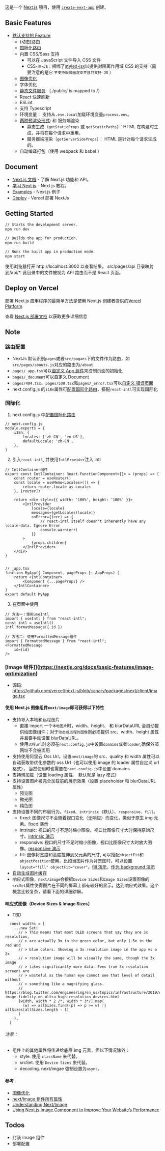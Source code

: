 这是一个 [Next.js](https://nextjs.org/) 项目，使用 [`create-next-app`](https://github.com/vercel/next.js/tree/canary/packages/create-next-app) 创建。

## Basic Features

-   [默认支持的 Feature](https://nextjs.org/docs/basic-features/pages)
    -   (动态)路由
    -   [国际化路由](https://nextjs.org/docs/advanced-features/i18n-routing)
    -   内置 CSS/Sass 支持
        -   可以在 JavaScript 文件导入 CSS 文件
        -   CSS-in-Js：捆绑了[styled-jsx](https://github.com/vercel/styled-jsx)以提供对隔离作用域 CSS 的支持（需要注意的是它 `不支持服务器渲染并且只支持 JS` ）
    -   [图像优化](https://nextjs.org/docs/basic-features/image-optimization)
    -   字体优化
    -   [静态文件服务](https://nextjs.org/docs/basic-features/static-file-serving) （./public/ is mapped to /）
    -   [React 快速刷新](https://nextjs.org/blog/next-9-4#fast-refresh)
    -   ESLint
    -   支持 Typescript
    -   环境变量： 支持从`.env.local`加载环境变量`process.env`。
    -   [两种预渲染形式](https://nextjs.org/docs/basic-features/data-fetching): 和 服务端渲染
        -   静态生成（`getStaticProps` 或 `getStaticPaths`）：HTML 在构建时生成，并将在每个请求中重用。
        -   服务器端渲染（`getServerSideProps`）： HTML 是针对每个请求生成的。
    -   自动编译打包（使用 webpack 和 babel ）

## Document

-   [Next.js 文档](https://nextjs.org/docs) - 了解 Next.js 功能和 API。
-   [学习 Next.js](https://nextjs.org/learn) - Next.js 教程。
-   [Examples](https://github.com/vercel/next.js/tree/master/examples) - Next.js 例子
-   [Deploy](https://vercel.com/new?utm_source=create-next-app&utm_medium=default-template&utm_campaign=create-next-app) - Vercel 部署 NextJs

## Getting Started

```bash
// Starts the development server.
npm run dev

// Builds the app for production.
npm run build

// Runs the built app in production mode.
npm start
```

使用浏览器打开 http://localhost:3000 以查看结果。
src/pages/api 目录映射到/api/\*. 此目录中的文件被视为 API 路由而不是 React 页面。

## Deploy on Vercel

部署 Next.js 应用程序的最简单方法是使用 Next.js 创建者提供的[Vercel Platform](https://vercel.com/new?utm_medium=default-template&filter=next.js&utm_source=create-next-app&utm_campaign=create-next-app-readme).

查看 [Next.js 部署文档](https://nextjs.org/docs/deployment) 以获取更多详细信息

## Note

### 路由配置

-   NextJs 默认识别`pages`或者`src/pagaes`下的文件作为路由，如`src/pages/abouts.js`对应的路由为`/about`
-   `pages/_app.tsx`可以[自定义 App 组件](https://nextjs.org/docs/advanced-features/custom-app)来控制页面的初始化
-   `pages/_document`可以[自定义 Document](https://nextjs.org/docs/advanced-features/custom-document)
-   `pages/404.tsx`、`pages/500.tsx`和`pages/_error.tsx`可以[自定义 错误页面](https://nextjs.org/docs/advanced-features/custom-error-page)
-   next.config.js 的`i18n`属性可[配置国际化路由](https://nextjs.org/docs/advanced-features/i18n-routing)，搭配`react-intl`可实现国际化

### 国际化

1. next.config.js 中[配置国际化路由](https://nextjs.org/docs/advanced-features/i18n-routing)

```
// next.config.js
module.exports = {
	i18n: {
		locales: ['zh-CN', 'en-US'],
		defaultLocale: 'zh-CN',
	},
}
```

2. 引入`react-intl`, 并使用`IntlProvider`注入 intl

```
// IntlContainer组件
export const IntlContainer: React.FunctionComponent<{}> = (props) => {
	const router = useRouter()
	const locale = useMemo<Locales>(() => {
		return router.locale as Locales
	}, [router])

	return <div style={{ width: '100%', height: '100%' }}>
		<IntlProvider
			locale={locale}
			messages={getLocales(locale)}
			onError={(err) => {
				// react-intl itself doesn't inherently have any locale-data. Ignore Error
				console.warn(err)
			}}
		>
			{props.children}
		</IntlProvider>
	</div>
}


// _app.tsx
function MyApp({ Component, pageProps }: AppProps) {
	return <IntlContainer>
		<Component {...pageProps} />
	</IntlContainer>
}
export default MyApp

```

3. 在页面中使用

```
// 方法一：使用useIntl
import { useIntl } from "react-intl";
const intl = useIntl()
intl.formatMessage({ id })

// 方法二: 使用FormattedMessage组件
import { FormattedMessage } from "react-intl";
<FormattedMessage
	id={id}
/>
```

### [Image 组件]](https://nextjs.org/docs/basic-features/image-optimization)

-   源码: https://github.com/vercel/next.js/blob/canary/packages/next/client/image.tsx

#### 使用 Next.js 图像组件`next/image`即可获得以下特性

-   支持导入本地和远程图片
    -   直接 import 一个`本地图片`时，width、height、 和 blurDataURL 会自动提供给图像组件；对于`动态或远程的图像`则必须提供 src、width、height 属性并且要手动设置 blurDataURL。
    -   使用`远程url`时必须在`next.config.js`中设置`domains`或者`loader`,确保外部网址不会被滥用
-   支持使用阿里云 Oss Url，设置`next/image`的 src、quality 和 width 属性可以自动获取带优化参数的 oss Url（也可以使用 image 的 loader 属性自定义 url 格式）， 当然使用时也需要在`next.config.js`中设置`domains
-   支持懒加载（设置 loading 属性， 默认就是 lazy 模式）
-   支持设置图片被完全加载前的展示效果（设置 placeholder 和 blurDataURL 属性）
    -   预览图
    -   微光图
    -   纯色图
-   支持设置不同的布局行为，`fixed`、`intrinsic`（默认）、`responsive`、`fill`。
    -   fixed: 图像尺寸不会随着视口变化（无响应）而变化，类似于原生 img 元素。[fixed 演示](https://image-component.nextjs.gallery/layout-fixed)
    -   intrinsic: 视口的尺寸不足时缩小图像，视口比图像尺寸大时保持原始尺寸。[intrinsic 演示](https://image-component.nextjs.gallery/layout-intrinsic)
    -   responsive: 视口的尺寸不足时缩小图像，视口比图像尺寸大时放大图像。[responsive 演示](https://image-component.nextjs.gallery/layout-responsive)
    -   fill: 图像将宽度和高度拉伸到父元素的尺寸, 可以搭配`objectFit`和`objectPosition`使用，比如当图片作为背景图时，可以设置`layout="fill" objectFit="cover"`。[fill 演示](https://image-component.nextjs.gallery/layout-fill)，[作为 background 演示](https://image-component.nextjs.gallery/background)
-   [自动生成图片缓存](https://nextjs.org/docs/basic-features/image-optimization#caching)
-   响应式图像，`next/image`会根据`Device Sizes`和`Image Sizes`设置图像的`srcSet`属性使得图片在不同的屏幕上都有较好的显示，达到响应式效果。这个概念比较复杂，请看下面的详细讲解。

#### 响应式图像（Device Sizes & Image Sizes）

-   TBD

```
  const widths = [
    ...new Set(
      // > This means that most OLED screens that say they are 3x resolution,
      // > are actually 3x in the green color, but only 1.5x in the red and
      // > blue colors. Showing a 3x resolution image in the app vs a 2x
      // > resolution image will be visually the same, though the 3x image
      // > takes significantly more data. Even true 3x resolution screens are
      // > wasteful as the human eye cannot see that level of detail without
      // > something like a magnifying glass.
      // https://blog.twitter.com/engineering/en_us/topics/infrastructure/2019/capping-image-fidelity-on-ultra-high-resolution-devices.html
      [width, width * 2 /*, width * 3*/].map(
        (w) => allSizes.find((p) => p >= w) || allSizes[allSizes.length - 1]
      )
    ),
  ]
```

###### 注意：

-   <Image />组件上的其他属性将传递给底层 img 元素，但以下情况除外：
    -   style. 使用 `className` 来代替。
    -   srcSet. 使用 `Device Sizes` 来代替。
    -   decoding. next/imgae 强制设置为`async`。

#### 参考

-   [图像优化](https://nextjs.org/docs/basic-features/image-optimization)
-   [next/Image 组件所有属性](https://nextjs.org/docs/api-reference/next/image)
-   [Understanding Next/Image](https://dev.to/yago/understanding-next-image-13ff)
-   [Using Next.js Image Component to Improve Your Website’s Performance](https://blog.griddynamics.com/using-next-js-image-component-to-improve-your-websites-performance/)

## Todos

-   封装 Image 组件
-   部署配置
